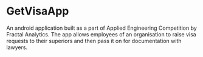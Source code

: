 # GetVisaApp
An android application built as a part of Applied Engineering Competition by Fractal Analytics.
The app allows employees of an organisation to raise visa requests to their superiors and then pass it on for documentation with lawyers.
